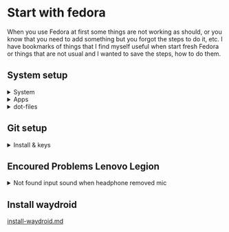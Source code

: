 # Start with fedora
When you use Fedora at first some things are not working as should, or you know that you need to add something but you forgot the steps to do it, etc. I have bookmarks of things that I find myself useful when start fresh Fedora or things that are not usual and I wanted to save the steps, how to do them.

## System setup

<details>

<summary>System</summary>

### Decrease visual perfomence (if needed)
settings > display - refresh rate

### Audio/video
https://rpmfusion.org/Howto/Multimedia?highlight=%28%5CbCategoryHowto%5Cb%29

### Scaling
https://www.omglinux.com/how-to-enable-fractional-scaling-fedora/

### Minimize & Maximize
https://ostechnix.com/how-to-enable-minimize-and-maximize-buttons-in-fedora/

### Problem for refresh button
https://support.mozilla.org/en-US/questions/1295110

### Two Panel Layout
https://linuxhint.com/create_two_panel_layout_gnome_shell_us/

</details>

<details>

<summary>Apps</summary>

### Install VSC
https://linuxiac.com/how-to-install-vs-code-on-fedora-linux/

### Install Ferdium
https://snapcraft.io/install/ferdium/fedora

fix discord issue:

https://github.com/ferdium/ferdium-app/issues/718
![image](https://github.com/user-attachments/assets/ccbdf165-49c8-42b4-ae3e-b99697da5054)


### Setup OBS
https://www.youtube.com/watch?v=ljAO6j5Ln9Q

</details>

<details>

<summary>dot-files</summary>

### .bashrc

Run this command so can your git-branch in prompt works:

```bash

curl -o ~/.git-prompt.sh \
    https://raw.githubusercontent.com/git/git/master/contrib/completion/git-prompt.sh
```

Add this code to your .bashrc to have similar prompt as me
```bash
# Command line prompt
PROMPT_COMMAND=__prompt_command    # Function to generate PS1 after CMDs

__prompt_command() {
    local EXIT="$?"                # This needs to be first
    PS1=""

    # Your Username
    local USERNAME="FalconIzmi"

    # Colors
    local RCol='\[\e[0m\]'    # Exit color-change mode
    local Red='\[\e[0;31m\]'
    local Gre='\[\e[0;32m\]'
    local LightGreenBold='\[\e[1;92m\]'
    local LightBlueBold='\[\e[38;5;45;1m\]'
    local DarkBlueBold='\[\e[38;5;33;1m\]'

    # Setup Virtual Env
    if [[ -n "$VIRTUAL_ENV" ]]; then
        # Strip out the path
    local RemovePrefix="${VIRTUAL_ENV##*/}"
    #  Leave the env name
    local RemoveSufix="${RemovePrefix%-*}"
    local Venv="(${LightGreenBold}venv${RCol}:${RemoveSufix}) "
    else
        # In case you don't have one activated
        local Venv=''
    fi
    PS1+="${Venv}"

    # Setup Git
    source ~/.git-prompt.sh
    local GIT=$(__git_ps1 " (%s)")

    # Start adding code
    # Exit Code
    if [ $EXIT != 0 ]; then
        PS1+="[${Red}$EXIT${RCol}] "        # Add red if exit code non 0
    else
        PS1+="[${Gre}$EXIT${RCol}] "
    fi

    # First line
    PS1+="[\t] ${DarkBlueBold}[\w]${RCol}\n"
    # Second line
    PS1+="${LightGreenBold}${USERNAME}${RCol}${LightBlueBold}${GIT}${RCol} ${Gre}\$${RCol} "
}
```

https://github.com/falconizmi/start-fedora/blob/main/.bashrc

</details>

## Git setup

<details>

<summary>Install & keys</summary>

### Install git
```bash
sudo dnf install git
```

### Setup keys
```bash
ssh-keygen -o -a 100 -t ed25519 -f ~/.ssh/id_NAME -C "EMAIL"
```

### Connect keys to github
[https://docs.github.com/en/authentication/connecting-to-github-with-ssh/adding-a-new-ssh-key-to-your-github-account](https://docs.github.com/en/authentication/connecting-to-github-with-ssh/adding-a-new-ssh-key-to-your-github-account#adding-a-new-ssh-key-to-your-account)

</details>

## Encoured Problems Lenovo Legion 

<details>

<summary>Not found input sound when headphone removed mic</summary>

### 
Microphone is not recognized in discord when you have headphone that it has been removed microphone from it.
Follow steps under this comment: https://forum.manjaro.org/t/lenovo-legion-5-internal-mic-not-working/68064/8

</details>

## Install waydroid

[install-waydroid.md](https://github.com/falconizmi/start-with-fedora/blob/main/waydroid-install.md)


